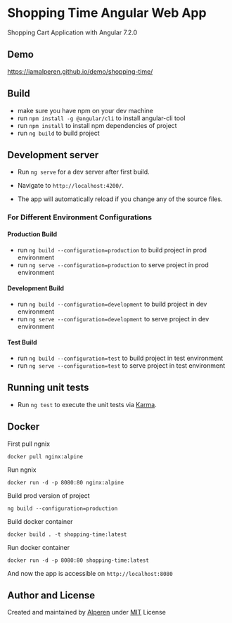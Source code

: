 # Shopping Time Angular Web App

Shopping Cart Application with Angular 7.2.0

## Demo

https://iamalperen.github.io/demo/shopping-time/


## Build

- make sure you have npm on your dev machine
- run `npm install -g @angular/cli` to install angular-cli tool
- run `npm install` to install npm dependencies of project
- run `ng build` to build project

## Development server

- Run `ng serve` for a dev server after first build. 

- Navigate to `http://localhost:4200/`. 

- The app will automatically reload if you change any of the source files.

### For Different Environment Configurations

#### Production Build 
- run `ng build --configuration=production` to build project in prod environment
- run `ng serve --configuration=production` to serve project in prod environment

#### Development Build 
- run `ng build --configuration=development` to build project in dev environment
- run `ng serve --configuration=development` to serve project in dev environment

#### Test Build 
- run `ng build --configuration=test` to build project in test environment
- run `ng serve --configuration=test` to serve project in test environment

## Running unit tests
- Run `ng test` to execute the unit tests via [Karma](https://karma-runner.github.io).

## Docker

First pull ngnix

```
docker pull nginx:alpine
```
Run ngnix

```
docker run -d -p 8080:80 nginx:alpine
```

Build prod version of project

```
ng build --configuration=production
```

Build docker container

```
docker build . -t shopping-time:latest
```

Run docker container

```
docker run -d -p 8080:80 shopping-time:latest
```

And now the app is accessible on `http://localhost:8080`


## Author and License
Created and maintained by [Alperen](https://github.com/alperentalaslioglu) under [MIT](LICENCE.md) License
